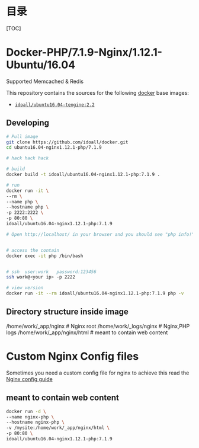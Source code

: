 # 目录

[TOC]

# Docker-PHP/7.1.9-Nginx/1.12.1-Ubuntu/16.04
Supported Memcached & Redis


This repository contains the sources for the following [docker](https://docker.io) base images:
- [`idoall/ubuntu16.04-tengine:2.2`](https://hub.docker.com/r/idoall/ubuntu16.04-tengine/)


## Developing

```bash
# Pull image
git clone https://github.com/idoall/docker.git
cd ubuntu16.04-nginx1.12.1-php/7.1.9

# hack hack hack

# build
docker build -t idoall/ubuntu16.04-nginx1.12.1-php:7.1.9 .

# run
docker run -it \
--rm \
--name php \
--hostname php \
-p 2222:2222 \
-p 80:80 \
idoall/ubuntu16.04-nginx1.12.1-php:7.1.9

# Open http://localhost/ in your browser and you should see "php info!"


# access the contain
docker exec -it php /bin/bash


# ssh  user:work   password:123456
ssh work@<your ip> -p 2222

# view version
docker run -it --rm idoall/ubuntu16.04-nginx1.12.1-php:7.1.9 php -v

```


## Directory structure inside image
/home/work/_app/nginx # Nginx root
/home/work/_logs/nginx # Nginx,PHP logs
/home/work/_app/nginx/html # meant to contain web content

# Custom Nginx Config files
Sometimes you need a custom config file for nginx to achieve this read the [Nginx config guide](https://hub.docker.com/r/idoall/nginx/)

## meant to contain web content
```bash
docker run -d \
--name nginx-php \
--hostname nginx-php \
-v /mysite:/home/work/_app/nginx/html \
-p 80:80 \
idoall/ubuntu16.04-nginx1.12.1-php:7.1.9
```

